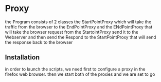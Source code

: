 # Proxy
the Program consists of 2 classes the StartPointProxy which will take the traffic from the browser to the EndPointProxy 
and the ENdPointProxy that will take the browser request from the StartointProxy send it to the Webserver and then send the Respond to the StartPointProxy that will
send the response back to the browser
## Installation
in order to launch the scripts, we need first to configure a proxy in the firefox web browser.
then we start both of the proxies and we are set to go 
